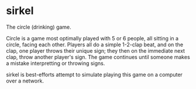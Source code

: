 # sirkel
The circle (drinking) game.

Circle is a game most optimally played with 5 or 6 people, all sitting in a circle, facing each other.  Players all do a simple 1-2-clap beat, and on the clap, one player throws their unique sign; they then on the immediate next clap, throw another player's sign.  The game continues until someone makes a mistake interpretting or throwing signs.

sirkel is best-efforts attempt to simulate playing this game on a computer over a network.
